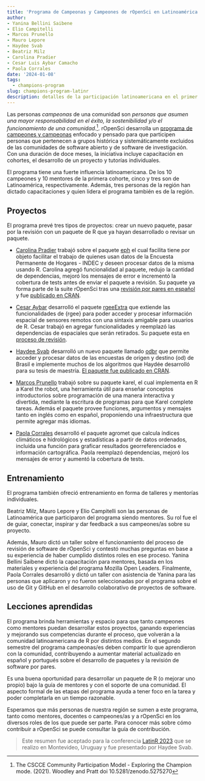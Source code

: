```yaml
---
title: 'Programa de Campeonas y Campeones de rOpenSci en Latinoamérica'
author: 
- Yanina Bellini Saibene 
- Elio Campitelli
- Marcos Prunello
- Mauro Lepore
- Haydee Svab
- Beatriz Milz
- Carolina Pradier
- Cesar Luis Aybar Camacho
- Paola Corrales
date: '2024-01-08'
tags:
  - champions-program
slug: champions-program-latinr
description: detalles de la participación latinoamericana en el primer año del programa de campeonas y campeones de rOpenSci.
---
```


Las personas _campeonas_ de una comunidad son _personas que asumen una mayor responsabilidad en el éxito, la sostenibilidad y/o el funcionamiento de una comunidad_.[^1]. rOpenSci desarrolla un [programa de campeones y campeonas](/champions/) enfocado y pensado para que participen personas que pertenecen a grupos histórica y sistemáticamente excluidos de las comunidades de software abierto y de software de investigación. Con una duración de doce meses, la iniciativa incluye capacitación en cohortes, el desarrollo de un proyecto y tutorías individuales.

El programa tiene una fuerte influencia latinoamericana. De los 10 campeones y 10 mentores de la primera cohorte, cinco y tres son de Latinoamérica, respectivamente. Además, tres personas de la región han dictado capacitaciones y quien lidera el programa también es de la región.

## Proyectos 

El programa prevé tres tipos de proyectos: crear un nuevo paquete, pasar por la revisión con un paquete de R que ya hayan desarrollado o revisar un paquete.

* [Carolina Pradier](/author/carolina-pradier/) trabajó sobre el paquete [eph](https://holatam.github.io/eph/) el cual facilita tiene por objeto facilitar el trabajo de quienes usan datos de la Encuesta Permanente de Hogares - INDEC y deseen procesar datos de la misma usando R. Carolina agregó funcionalidad al paquete, redujo la cantidad de dependencias, mejoró los mensajes de error e incrementó la cobertura de tests antes de enviar el paquete a revisión. Su paquete ya forma parte de la suite rOpenSci tras una [revisión por pares en español](https://github.com/ropensci/software-review/issues/593) y fue [publicado en CRAN](https://cran.r-project.org/web/packages/eph/index.html).

* [Cesar Aybar](/author/cesar-luis-aybar-camacho/) desarrolló el paquete [rgeeExtra](https://r-earthengine.com/rgeeExtra/index.html) que extiende las funcionalidades de {rgee} para poder acceder y procesar información espacial de sensores remotos con una sintaxis amigable para usuarios de R. Cesar trabajó en agregar funcionalidades y reemplazó las dependencias de espaciales que serán retirados. Su paquete esta en [proceso de revisión](https://github.com/ropensci/software-review/issues/608).  

* [Haydee Svab]() desarrolló un nuevo paquete llamado [odbr](https://github.com/hsvab/odbr) que permite acceder y procesar datos de las encuestas de origen y destino (od) de Brasil e implemente muchos de los algoritmos que Haydée desarrolló para su tesis de maestría. [El paquete fue publicado en CRAN](https://cran.r-project.org/web/packages/odbr/index.html).

* [Marcos Prunello]() trabajó sobre su paquete karel, el cual implementa en R a Karel the robot, una herramienta útil para enseñar conceptos introductorios sobre programación de una manera interactiva y divertida, mediante la escritura de programas para que Karel complete tareas. Además el paquete provee funciones, argumentos y mensajes tanto en inglés como en español, proponiendo una infraestructura que permite agregar más idiomas. 

* [Paola Corrales]() desarrolló el paquete agromet que calcula índices climáticos e hidrológicos y estadísticas a partir de datos ordenados, incluida una función para graficar resultados georreferenciados e información cartográfica. Paola reemplazó dependencias, mejoró los mensajes de error y aumentó la cobertura de tests.

## Entrenamiento 

El programa también ofreció entrenamiento en forma de talleres y mentorías individuales.

Beatriz Milz, Mauro Lepore y Elio Campitelli son las personas de Latinoamérica que participaron del programa siendo mentores. Su rol fue el de guiar, conectar, inspirar y dar feedback a sus campeones/as sobre su proyecto.

Además, Mauro dictó un taller sobre el funcionamiento del proceso de revisión de software de rOpenSci y contestó muchas preguntas en base a su experiencia de haber cumplido distintos roles en ese proceso. Yanina Bellini Saibene dictó la capacitación para mentores, basada en los materiales y experiencia del programa Mozilla Open Leaders. Finalmente, Paola Corrales desarrolló y dictó un taller con asistencia de Yanina para las personas que aplicaron y no fueron seleccionadas por el programa sobre el uso de Git y GitHub en el desarrollo colaborativo de proyectos de software.

## Lecciones aprendidas 

El programa brinda herramientas y espacio para que tanto campeones como mentores puedan desarrollar estos proyectos, ganando experiencias y mejorando sus competencias durante el proceso, que volverán a la comunidad latinoamericana de R por distintos medios. En el segundo semestre del programa campeonas/es deben compartir lo que aprendieron con la comunidad, contribuyendo a aumentar material actualizado en español y portugués sobre el desarrollo de paquetes y la revisión de software por pares.

Es una buena oportunidad para desarrollar un paquete de R (o mejorar uno propio) bajo la guía de mentores y con el soporte de una comunidad. El aspecto formal de las etapas del programa ayuda a tener foco en la tarea y poder completarla en un tiempo razonable.

Esperamos que más personas de nuestra región se sumen a este programa, tanto como mentores, docentes o campeones/as y a rOpenSci en los diversos roles de los que puede ser parte. Para conocer más sobre cómo contribuir a rOpenSci se puede consultar la guía de contribución.

> Este resumen fue aceptado para la conferencia [LatinR 2023](https://latin-r.com/cronograma/programa/presentaciones.html) que se realizo en Montevideo, Uruguay y fue presentado por Haydee Svab.

[^1]: The CSCCE Community Participation Model - Exploring the Champion mode. (2021). Woodley and Pratt doi 10.5281/zenodo.5275270
